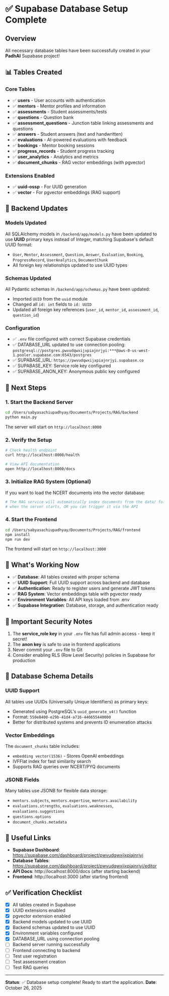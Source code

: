 # ✅ Supabase Database Setup Complete

## Overview
All necessary database tables have been successfully created in your **PadhAI** Supabase project!

## 📊 Tables Created

### Core Tables
- ✅ **users** - User accounts with authentication
- ✅ **mentors** - Mentor profiles and information
- ✅ **assessments** - Student assessments/tests
- ✅ **questions** - Question bank
- ✅ **assessment_questions** - Junction table linking assessments and questions
- ✅ **answers** - Student answers (text and handwritten)
- ✅ **evaluations** - AI-powered evaluations with feedback
- ✅ **bookings** - Mentor booking sessions
- ✅ **progress_records** - Student progress tracking
- ✅ **user_analytics** - Analytics and metrics
- ✅ **document_chunks** - RAG vector embeddings (with pgvector)

### Extensions Enabled
- ✅ **uuid-ossp** - For UUID generation
- ✅ **vector** - For pgvector embeddings (RAG support)

## 🔧 Backend Updates

### Models Updated
All SQLAlchemy models in `/backend/app/models.py` have been updated to use **UUID** primary keys instead of Integer, matching Supabase's default UUID format:
- `User`, `Mentor`, `Assessment`, `Question`, `Answer`, `Evaluation`, `Booking`, `ProgressRecord`, `UserAnalytics`, `DocumentChunk`
- All foreign key relationships updated to use UUID types

### Schemas Updated
All Pydantic schemas in `/backend/app/schemas.py` have been updated:
- Imported `UUID` from the `uuid` module
- Changed all `id: int` fields to `id: UUID`
- Updated all foreign key references (`user_id`, `mentor_id`, `assessment_id`, `question_id`)

### Configuration
- ✅ `.env` file configured with correct Supabase credentials
- ✅ DATABASE_URL updated to use connection pooling: `postgresql://postgres.pwvudqwxijxpiajnrjyi:***@aws-0-us-west-1.pooler.supabase.com:6543/postgres`
- ✅ SUPABASE_URL: `https://pwvudqwxijxpiajnrjyi.supabase.co`
- ✅ SUPABASE_KEY: Service role key configured
- ✅ SUPABASE_ANON_KEY: Anonymous public key configured

## 🚀 Next Steps

### 1. Start the Backend Server
```bash
cd /Users/sabyasachiupadhyay/Documents/Projects/RAG/backend
python main.py
```

The server will start on `http://localhost:8000`

### 2. Verify the Setup
```bash
# Check health endpoint
curl http://localhost:8000/health

# View API documentation
open http://localhost:8000/docs
```

### 3. Initialize RAG System (Optional)
If you want to load the NCERT documents into the vector database:
```bash
# The RAG service will automatically index documents from the data/ folder
# when the server starts, OR you can trigger it via the API
```

### 4. Start the Frontend
```bash
cd /Users/sabyasachiupadhyay/Documents/Projects/RAG/frontend
npm install
npm run dev
```

The frontend will start on `http://localhost:3000`

## 🎯 What's Working Now

- ✅ **Database**: All tables created with proper schema
- ✅ **UUID Support**: Full UUID support across backend and database
- ✅ **Authentication**: Ready to register users and generate JWT tokens
- ✅ **RAG System**: Vector embeddings table with pgvector ready
- ✅ **Environment Variables**: All API keys loaded from .env
- ✅ **Supabase Integration**: Database, storage, and authentication ready

## 🔐 Important Security Notes

1. The **service_role key** in your `.env` file has full admin access - keep it secret!
2. The **anon key** is safe to use in frontend applications
3. Never commit your `.env` file to Git
4. Consider enabling RLS (Row Level Security) policies in Supabase for production

## 📝 Database Schema Details

### UUID Support
All tables use UUIDs (Universally Unique Identifiers) as primary keys:
- Generated using PostgreSQL's `uuid_generate_v4()` function
- Format: `550e8400-e29b-41d4-a716-446655440000`
- Better for distributed systems and prevents ID enumeration attacks

### Vector Embeddings
The `document_chunks` table includes:
- `embedding vector(1536)` - Stores OpenAI embeddings
- IVFFlat index for fast similarity search
- Supports RAG queries over NCERT/PYQ documents

### JSONB Fields
Many tables use JSONB for flexible data storage:
- `mentors.subjects`, `mentors.expertise`, `mentors.availability`
- `evaluations.strengths`, `evaluations.weaknesses`, `evaluations.suggestions`
- `questions.options`
- `document_chunks.metadata`

## 🔗 Useful Links

- **Supabase Dashboard**: https://supabase.com/dashboard/project/pwvudqwxijxpiajnrjyi
- **Database Tables**: https://supabase.com/dashboard/project/pwvudqwxijxpiajnrjyi/editor
- **API Docs**: http://localhost:8000/docs (after starting backend)
- **Frontend**: http://localhost:3000 (after starting frontend)

## ✅ Verification Checklist

- [x] All tables created in Supabase
- [x] UUID extensions enabled
- [x] pgvector extension enabled
- [x] Backend models updated to use UUID
- [x] Backend schemas updated to use UUID
- [x] Environment variables configured
- [x] DATABASE_URL using connection pooling
- [ ] Backend server running successfully
- [ ] Frontend connecting to backend
- [ ] Test user registration
- [ ] Test assessment creation
- [ ] Test RAG queries

---

**Status**: ✅ Database setup complete! Ready to start the application.
**Date**: October 26, 2025


